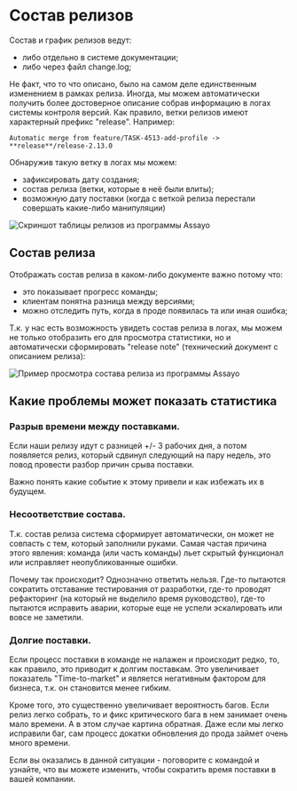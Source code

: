 [title]:# "Автоматический changelog"
[short]:# "Собираем состав и график релизов из git log"
[long]:# "Собираем фактический состав и график релизов из git log"
[tags]:# "git, bitbucket, gitlab, log, stat, statistic, гит, лог, статистика, анализ, релиз, состав, changelog, release, график, поставка"
[recommendations]:# "task_list, recommendations"
[youtube]:# "jwCp_-bhrCQ"

# Состав релизов

Состав и график релизов ведут:
- либо отдельно в системе документации;
- либо через файл change.log;

Не факт, что то что описано, было на самом деле единственным изменением в рамках релиза. Иногда, мы можем автоматически получить более достоверное описание собрав информацию в логах системы контроля версий. Как правило, ветки релизов имеют характерный префикс "release". Например:

```
Automatic merge from feature/TASK-4513-add-profile -> **release**/release-2.13.0
```

Обнаружив такую ветку в логах мы можем:

- зафиксировать дату создания;
- состав релиза (ветки, которые в неё были влиты);
- возможную дату поставки (когда с веткой релиза перестали совершать какие-либо манипуляции)

<img src="../../../assets/images/assayo/team_release.png" title="Скриншот таблицы релизов из программы Assayo" />

## Состав релиза

Отображать состав релиза в каком-либо документе важно потому что:

- это показывает прогресс команды;
- клиентам понятна разница между версиями;
- можно отследить путь, когда в проде появилась та или иная ошибка;

Т.к. у нас есть возможность увидеть состав релиза в логах, мы можем не только отобразить его для просмотра статистики, но и автоматически сформировать "release note" (технический документ с описанием релиза):

<img src="../../../assets/images/assayo/team_release_2.png" title="Пример просмотра состава релиза из программы Assayo" />

## Какие проблемы может показать статистика

### Разрыв времени между поставками.

Если наши релизу идут с разницей +/- 3 рабочих дня, а потом появляется релиз, который сдвинул следующий на пару недель, это повод провести разбор причин срыва поставки.

Важно понять какие событие к этому привели и как избежать их в будущем.

### Несоответствие состава.

Т.к. состав релиза система сформирует автоматически, он может не совпасть с тем, который заполнили руками. Самая частая причина этого явления: команда (или часть команды) льет скрытый функционал или исправляет неопубликованные ошибки.

Почему так происходит? Однозначно ответить нельзя. Где-то пытаются сократить отставание тестирования от разработки, где-то проводят рефакторинг (на который не выделило время руководство), где-то пытаются исправить аварии, которые еще не успели эскалировать или вовсе не заметили.

### Долгие поставки.

Если процесс поставки в команде не налажен и происходит редко, то, как правило, это приводит к долгим поставкам. Это увеличивает показатель "Time-to-market" и является негативным фактором для бизнеса, т.к. он становится менее гибким.

Кроме того, это существенно увеличивает вероятность багов. Если релиз легко собрать, то и фикс критического бага в нем занимает очень мало времени. А в этом случае картина обратная. Даже если мы легко исправили баг, сам процесс докатки обновления до прода займет очень много времени.

Если вы оказались в данной ситуации - поговорите с командой и узнайте, что вы можете изменить, чтобы сократить время поставки в вашей компании.
